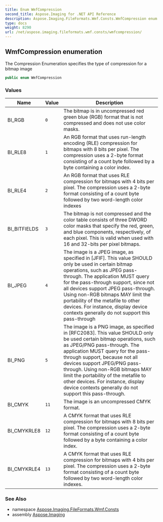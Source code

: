 ```yaml
---
title: Enum WmfCompression
second_title: Aspose.Imaging for .NET API Reference
description: Aspose.Imaging.FileFormats.Wmf.Consts.WmfCompression enum. The Compression Enumeration specifies the type of compression for a bitmap image
type: docs
weight: 8290
url: /net/aspose.imaging.fileformats.wmf.consts/wmfcompression/
---
```

## WmfCompression enumeration

The Compression Enumeration specifies the type of compression for a bitmap image

```csharp
public enum WmfCompression
```

### Values

| Name | Value | Description |
| --- | --- | --- |
| BI_RGB | `0` | The bitmap is in uncompressed red green blue (RGB) format that is not compressed and does not use color masks. |
| BI_RLE8 | `1` | An RGB format that uses run-length encoding (RLE) compression for bitmaps with 8 bits per pixel. The compression uses a 2-byte format consisting of a count byte followed by a byte containing a color index. |
| BI_RLE4 | `2` | An RGB format that uses RLE compression for bitmaps with 4 bits per pixel. The compression uses a 2-byte format consisting of a count byte followed by two word-length color indexes |
| BI_BITFIELDS | `3` | The bitmap is not compressed and the color table consists of three DWORD color masks that specify the red, green, and blue components, respectively, of each pixel. This is valid when used with 16 and 32-bits per pixel bitmaps. |
| BI_JPEG | `4` | The image is a JPEG image, as specified in [JFIF]. This value SHOULD only be used in certain bitmap operations, such as JPEG pass-through. The application MUST query for the pass-through support, since not all devices support JPEG pass-through. Using non-RGB bitmaps MAY limit the portability of the metafile to other devices. For instance, display device contexts generally do not support this pass-through |
| BI_PNG | `5` | The image is a PNG image, as specified in [RFC2083]. This value SHOULD only be used certain bitmap operations, such as JPEG/PNG pass-through. The application MUST query for the pass-through support, because not all devices support JPEG/PNG pass-through. Using non-RGB bitmaps MAY limit the portability of the metafile to other devices. For instance, display device contexts generally do not support this pass-through. |
| BI_CMYK | `11` | The image is an uncompressed CMYK format. |
| BI_CMYKRLE8 | `12` | A CMYK format that uses RLE compression for bitmaps with 8 bits per pixel. The compression uses a 2-byte format consisting of a count byte followed by a byte containing a color index. |
| BI_CMYKRLE4 | `13` | A CMYK format that uses RLE compression for bitmaps with 4 bits per pixel. The compression uses a 2-byte format consisting of a count byte followed by two word-length color indexes. |

### See Also

* namespace [Aspose.Imaging.FileFormats.Wmf.Consts](../../aspose.imaging.fileformats.wmf.consts/)
* assembly [Aspose.Imaging](../../)


